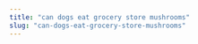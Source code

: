 ```yaml
---
title: "can dogs eat grocery store mushrooms"
slug: "can-dogs-eat-grocery-store-mushrooms"
---
```


